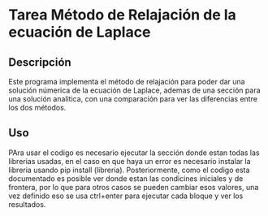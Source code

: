 # Tarea Método de Relajación de la ecuación de Laplace
## Descripción
Este programa implementa el método de relajación para poder dar una solución númerica de la ecuación de Laplace, ademas de una sección para una solución analitica, con una comparación para ver las diferencias entre los dos métodos.
## Uso
PAra usar el codigo es necesario ejecutar la sección donde estan todas las librerias usadas, en el caso en que haya un error es necesario instalar la libreria usando pip install (libreria). Posteriormente, como el codigo esta documentado es posible ver donde estan las condicines iniciales y de frontera, por lo que para otros casos se pueden cambiar esos valores, una vez definido eso se usa ctrl+enter para ejecutar cada bloque y ver los resultados.

